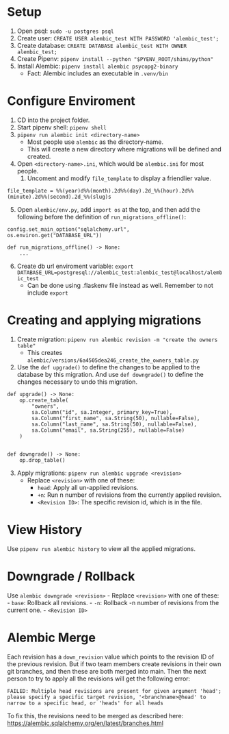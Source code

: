 # Setup

1. Open psql: `sudo -u postgres psql`
1. Create user: `CREATE USER alembic_test WITH PASSWORD 'alembic_test';`
1. Create database: `CREATE DATABASE alembic_test WITH OWNER alembic_test;`
1. Create Pipenv: `pipenv install --python "$PYENV_ROOT/shims/python"`
1. Install Alembic: `pipenv install alembic psycopg2-binary`
    - Fact: Alembic includes an executable in `.venv/bin`

# Configure Enviroment

1. CD into the project folder.
1. Start pipenv shell: `pipenv shell`
1. `pipenv run alembic init <directory-name>`
    - Most people use `alembic` as the directory-name.
    - This will create a new directory where migrations will be defined and created.
1. Open `<directory-name>.ini`, which would be `alembic.ini` for most people.
    1. Uncoment and modify `file_template` to display a friendlier value.

```
file_template = %%(year)d%%(month).2d%%(day).2d_%%(hour).2d%%(minute).2d%%(second).2d_%%(slug)s
```
5. Open `alembic/env.py`, add `import os` at the top, and then add the following before the definition of `run_migrations_offline()`:

```
config.set_main_option("sqlalchemy.url", os.environ.get("DATABASE_URL"))

def run_migrations_offline() -> None:
    ...
```
6. Create db url enviroment variable: `export DATABASE_URL=postgresql://alembic_test:alembic_test@localhost/alembic_test`
    - Can be done using .flaskenv file instead as well. Remember to not include `export `

# Creating and applying migrations

1. Create migration: `pipenv run alembic revision -m "create the owners table"`
    - This creates `alembic/versions/6a4505dea246_create_the_owners_table.py`
1. Use the `def upgrade()` to define the changes to be applied to the database by this migration. And use `def downgrade()` to define the changes necessary to undo this migration.

```
def upgrade() -> None:
    op.create_table(
        "owners",
        sa.Column("id", sa.Integer, primary_key=True),
        sa.Column("first_name", sa.String(50), nullable=False),
        sa.Column("last_name", sa.String(50), nullable=False),
        sa.Column("email", sa.String(255), nullable=False)
    )


def downgrade() -> None:
    op.drop_table()
```
3. Apply migrations: `pipenv run alembic upgrade <revision>`
    - Replace `<revision>` with one of these:
        - `head`: Apply all un-applied revisions.
        - `+n`: Run n number of revisions from the currently applied revision.
        - `<Revision ID>`: The specific revision id, which is in the file.

# View History

Use `pipenv run alembic history` to view all the applied migrations.

# Downgrade / Rollback

Use `alembic downgrade <revision>`
    - Replace `<revision>` with one of these:
        - `base`: Rollback all revisions.
        - `-n`: Rollback -n number of revisions from the current one.
        - `<Revision ID>`

# Alembic Merge

Each revision has a `down_revision` value which points to the revision ID of the previous revision. But if two team members create revisions in their own git branches, and then these are both merged into main. Then the next person to try to apply all the revisions will get the following error:

```
FAILED: Multiple head revisions are present for given argument 'head';
please specify a specific target revision, '<branchname>@head' to
narrow to a specific head, or 'heads' for all heads
```

To fix this, the revisions need to be merged as described here: https://alembic.sqlalchemy.org/en/latest/branches.html
